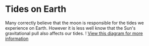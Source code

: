 # Tides on Earth

Many correctly believe that the moon is responsible for the tides we experience on Earth.
However it is less well know that the Sun's gravitational pull also affects our tides. 
! [View this diagram for more information](https://1.bp.blogspot.com/--A70-ySFXNY/X3clzgCpgPI/AAAAAAAAJsA/v30SSDrh2sAnp2PYmEmHV7UaubqxUj-mgCLcBGAsYHQ/s2048/bigstock-Lunar-And-Solar-Tides-Vector-I-234308305.jpg)